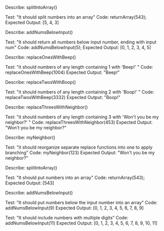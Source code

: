 Describe: splitIntoArray()

Test: "It should split numbers into an array"
Code: returnArray(543);
Expected Output: [5, 4, 3]

Describe: addNumsBelowInput()

Test: "It should return all numbers below input number, ending with input num"
Code: addNumsBelowInput(5);
Expected Output: [0, 1, 2, 3, 4, 5]


Describe: replaceOnesWithBeep()

Test: "it should numbers of any length containing 1 with 'Beep!' "
Code: replaceOnesWithBeep(1004)
Expected Output: "Beep!"


Describe: replaceTwosWithBoop()

Test: "it should numbers of any length containing 2 with 'Boop!' "
Code: replaceTwosWithBeep(3332)
Expected Output: "Boop!"

Describe: replaceThreesWithNeighbor()

Test: "it should numbers of any length containing 3 with 'Won't you be my neighbor?' "
Code: replaceThreesWithNeighbor(453)
Expected Output: "Won't you be my neighbor?"

Describe: myNeighbor()

Test: "it should reorganize separate replace functions into one to apply branching"
Code: myNeighbor(123)
Expected Output: "Won't you be my neighbor?"


Describe: splitIntoArray()

Test: "It should put numbers into an array"
Code: returnArray(543);
Expected Output: [543]


Describe: addNumsBelowInput()

Test: "It should put numbers below the input number into an array"
Code: addNumsBelowInput(9)
Expected Output: [0, 1, 2, 3, 4, 5, 6, 7, 8, 9]

Test: "It should include numbers with multiple digits"
Code: addNumsBelowInput(11)
Expected Output: [0, 1, 2, 3, 4, 5, 6, 7, 8, 9, 10, 11]














